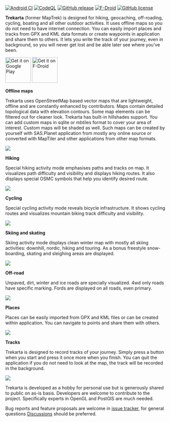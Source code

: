 [![Android CI](https://github.com/andreynovikov/trekarta/actions/workflows/android.yml/badge.svg)](https://github.com/andreynovikov/trekarta/actions/workflows/android.yml)
[![CodeQL](https://github.com/andreynovikov/trekarta/actions/workflows/codeql-analysis.yml/badge.svg)](https://github.com/andreynovikov/trekarta/actions/workflows/codeql-analysis.yml)
[![GitHub release](https://img.shields.io/github/release/andreynovikov/trekarta.svg)](https://github.com/andreynovikov/trekarta/releases/latest)
[![F-Droid](https://img.shields.io/f-droid/v/mobi.maptrek)](https://f-droid.org/packages/mobi.maptrek/)
[![GitHub license](https://img.shields.io/badge/license-GPLv3-blue.svg)](LICENSE)

__Trekarta__ (former MapTrek) is designed for hiking, geocaching, off-roading, cycling, boating and all other outdoor activities. It uses offline maps so you do not need to have internet connection. You can easily import places and tracks from GPX and KML data formats or create waypoints in application and share them to others. It lets you write the track of your journey, even in background, so you will never get lost and be able later see where you've been.

[<img src="https://play.google.com/intl/en_us/badges/images/generic/en-play-badge.png"
     alt="Get it on Google Play"
     height="80">](https://play.google.com/store/apps/details?id=mobi.maptrek)
[<img src="https://fdroid.gitlab.io/artwork/badge/get-it-on.png"
     alt="Get it on F-Droid"
     height="80">](https://f-droid.org/packages/mobi.maptrek/)

__Offline maps__

Trekarta uses OpenStreetMap based vector maps that are lightweight, offline and are constantly enhanced by contributors. Maps contain detailed topological data with elevation contours. Some map elements can be filtered out for cleaner look. Trekarta has built-in hillshades support. You can add custom maps in sqlite or mbtiles format to cover your area of interest. Custom maps will be shaded as well. Such maps can be created by yourself with SAS.Planet application from mostly any online source or converted with MapTiler and other applications from other map formats.

![](https://trekarta.info/images/maps.png)

__Hiking__

Special hiking activity mode emphasises paths and tracks on map. It visualizes path difficulty and visibility and displays hiking routes. It also displays special OSMC symbols that help you identify desired route.

![](https://trekarta.info/images/hiking.png)

__Cycling__

Special cycling activity mode reveals bicycle infrastructure. It shows cycling routes and visualizes mountain biking track difficulty and visibility.

![](https://trekarta.info/images/cycling.png)

__Skiing and skating__

Skiing activity mode displays clean winter map with mostly all skiing activities: downhill, nordic, hiking and touring. As a bonus freestyle snow-boarding, skating and sleighing areas are displayed.

![](https://trekarta.info/images/skiing.png)

__Off-road__

Unpaved, dirt, winter and ice roads are specially visualized. 4wd only roads have specific marking. Fords are displayed on all roads, even primary.

![](https://trekarta.info/images/offroad.png)

__Places__

Places can be easily imported from GPX and KML files or can be created within application. You can navigate to points and share them with others.

![](https://trekarta.info/images/places.png)

__Tracks__

Trekarta is designed to record tracks of your journey. Simply press a button when you start and press it once more when you finish. You can quit the application if you do not need to look at the map, the track will be recorded in the background.

![](https://trekarta.info/images/tracking.png)

Trekarta is developed as a hobby for personal use but is generously shared to public on as-is basis. Developers are welcome to contribute to the project. Specifically experts in OpenGL and PostGIS are much needed.

Bug reports and feature proposals are welcome in [issue tracker](https://github.com/andreynovikov/trekarta/issues), for general questions [Discussions](https://github.com/andreynovikov/trekarta/discussions) should be preferred.
